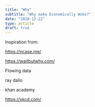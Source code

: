 ```yaml
---
title: "Why"
subtitle: "Why make Economically Woke?"
date: "2020-12-22"
type: article
draft: true
---
```


Inspiration from:

https://ncase.me/

https://waitbutwhy.com/

Flowing data

ray dalio

khan academy

https://xkcd.com/